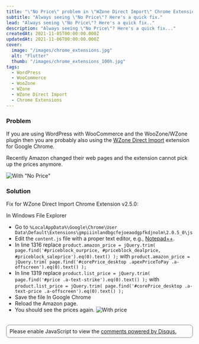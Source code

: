 ```yaml
---
title: "\"No Price\" problem in \"WZone Direct Import\" Chrome Extension"
subtitle: "Always seeing \"No Price\"? Here's a quick fix."
lead: "Always seeing \"No Price\"? Here's a quick fix.."
description: "Always seeing \"No Price\"? Here's a quick fix..."
createdAt: 2021-11-05T00:00:00.000Z
updatedAt: 2021-11-06T00:00:00.000Z
cover: 
  image: "/images/chrome_extensions.jpg"
  alt: "Flutter"
  thumb: "/images/chrome_extensions_100h.jpg"
tags: 
  - WordPress
  - WooCommerce
  - WooZone
  - WZone
  - WZone Direct Import
  - Chrome Extensions
---
```


### Problem

If you are using WordPress with WooCommerce and the WooZone/WZone plugin then you are probably also using the [WZone Direct Import](https://chrome.google.com/webstore/detail/wzone-direct-import/gmpiiinlandbgcfejoeaodgpfkdjnolm) extension for Google Chrome.

Recently Amazon changed their web pages and the extension cannot pick up the prices anymore.

![With "No Price"](/images/wzone-direct-import-no-price.png)

### Solution
Fix for WZone Direct Import Chrome Extension v2.5.0:

In Windows File Explorer
- Go to `%LocalAppData%\Google\Chrome\User Data\Default\Extensions\gmpiiinlandbgcfejoeaodgpfkdjnolm\2.0.5_0\js`
- Edit the `content.js` file with a proper text editor, e.g., [Notepad++](https://notepad-plus-plus.org/).
- In line 1316 replace `product.amazon_price = jQuery.trim( page.find('#priceblock_ourprice, #priceblock_dealprice, #priceblock_saleprice').eq(0).text() );` with `product.amazon_price = jQuery.trim( page.find('#corePrice_desktop .apexPriceToPay .a-offscreen').eq(0).text() );`
- In line 1319 replace `product.list_price = jQuery.trim( page.find('#price .a-text-strike').eq(0).text() );` with `product.list_price = jQuery.trim( page.find('#corePrice_desktop .a-text-price .a-offscreen').eq(0).text() );`
- Save the file
In Google Chrome
- Reload the Amazon page.
- You should see the prices again.
![With price](/images/wzone-direct-import-price.png)

<div style="margin-top: 32px; padding: 8px; border-radius: 8px; border: 1px solid grey;">
  <div id="disqus_thread"></div>
  <script>
      (function() {
      var d = document, s = d.createElement('script');
      s.src = 'https://blog-eggnstone-dev.disqus.com/embed.js';
      s.setAttribute('data-timestamp', +new Date());
      (d.head || d.body).appendChild(s);
      })();
  </script>
  <noscript>Please enable JavaScript to view the <a href="https://disqus.com/?ref_noscript">comments powered by Disqus.</a></noscript>
</div>
